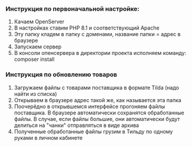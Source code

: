 ### Инструкция по первоначальной настройке:
1. Качаем OpenServer
2. В настройках ставим PHP 8.1 и соответствующий Apache
3. Эту папку кладем в папку с доменами, название папки = адрес в браузере 
4. Запускаем сервер
5. В консоли опенсервера в директории проекта исполняем команду: composer install

### Инструкция по обновлению товаров
1. Загружаем файлы с товарами поставщика в формате Tilda (надо найти из списка)
2. Открываем в браузере адрес такой же, как называется эта папка 
3. Поочерёдно в открывшемся интерфейсе прогоняем файлы поставщика. В браузере автоматически сохранятся обработанные файлы. В случае, если файлы большие, они автоматически будут делиться на "чанки" отправляться в виде архива
4. Полученные обработанные файлы грузим в Тильду по одному руками в личном кабинете
